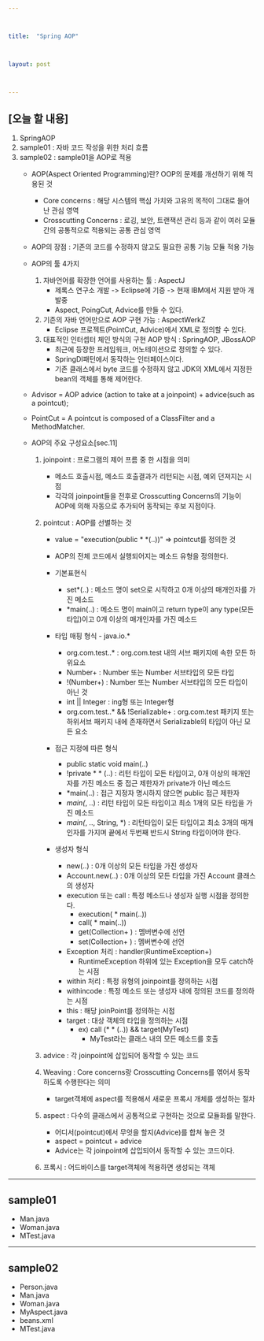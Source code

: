 ```yaml
---



title:  "Spring AOP"



layout: post



---
```



## [오늘 할 내용]
1. SpringAOP
2. sample01 : 자바 코드 작성을 위한 처리 흐름
3. sample02 : sample01을 AOP로 적용
	- AOP(Aspect Oriented Programming)란? OOP의 문제를 개선하기 위해 적용된 것
		- Core concerns : 해당 시스템의 핵심 가치와 고유의 목적이 그대로 들어난 관심 영역
		- Crosscutting Concerns : 로깅, 보안, 트랜잭션 관리 등과 같이 여러 모듈간의 공통적으로 적용되는 공통 관심 영역

    - AOP의 장점 : 기존의 코드를 수정하지 않고도 필요한 공통 기능 모듈 적용 가능
    - AOP의 툴 4가지
    	1. 자바언어를 확장한 언어를 사용하는 툴 : AspectJ
			- 제록스 연구소 개발 -> Eclipse에 기증 -> 현재 IBM에서 지원 받아 개발중
			- Aspect, PoingCut, Advice를 만들 수 있다.
    	2. 기존의 자바 언어만으로 AOP 구현 가능 : AspectWerkZ
    		- Eclipse 프로젝트(PointCut, Advice)에서 XML로 정의할 수 있다.
    	3. 대표적인 인터셉터 체인 방식의 구현 AOP 방식 : SpringAOP, JBossAOP
    		- 최근에 등장한 프레임워크, 어노테이션으로 정의할 수 있다.
    		- SpringDI패턴에서 동작하는 인터페이스이다.
    		- 기존 클래스에서 byte 코드를 수정하지 않고 JDK의 XML에서 지정한 bean의 객체를 통해 제어한다.
	- Advisor = AOP advice (action to take at a joinpoint) + advice(such as a pointcut);
	- PointCut = A pointcut is composed of a ClassFilter and a MethodMatcher.
	- AOP의 주요 구성요소[sec.11]
		1. joinpoint : 프로그램의 제어 프름 중 한 시점을 의미
			- 메소드 호출시점, 메소드 호출결과가 리턴되는 시점, 예외 던져지는 시점
			- 각각의 joinpoint들을 전후로 Crosscutting Concerns의 기능이 AOP에 의해 자동으로 추가되어 동작되는 후보 지점이다.

		2. pointcut : AOP를 선별하는 것
			- value = "execution(public * *(..))" => pointcut를 정의한 것
			- AOP의 전체 코드에서 실행되어지는 메소드 유형을 정의한다.

            - 기본표현식
                - set*(..) : 메소드 명이 set으로 시작하고 0개 이상의 매개인자를 가진 메소드
                - *main(..) : 메소드 명이 main이고 return type이 any type(모든 타입)이고 0개 이상의 매개인자를 가진 메소드

            - 타입 매핑 형식 - java.io.*
                - org.com.test..* : org.com.test 내의 서브 패키지에 속한 모든 하위요소
                - Number+ : Number 또는 Number 서브타입의 모든 타입
                - !(Number+) : Number 또는 Number 서브타입의 모든 타입이 아닌 것
                - int || Integer : ing형 또는 Integer형
                - org.com.test..* && !Serializable+ : org.com.test 패키지 또는 하위서브 패키지 내에 존재하면서 Serializable의 타입이 아닌 모든 요소

            - 접근 지정에 따른 형식
                - public static void main(..)
                - !private * * (..) : 리턴 타입이 모든 타입이고, 0개 이상의 매개인자를 가진 메소드 중 접근 제한자가 private가 아닌 메소드
                - *main(..) : 접근 지정자 명시하지 않으면 public 접근 제한자
                - *main(*, ..) : 리턴 타입이 모든 타입이고 최소 1개의 모든 타입을 가진 메소드
                - *main(*, .., String, *) : 리턴타입이 모든 타입이고 최소 3개의 매개인자를 가지며 끝에서 두번째 반드시 String 타입이어야 한다.

            - 생성자 형식
                - new(..) : 0개 이상의 모든 타입을 가진 생성자
                - Account.new(..) : 0개 이상의 모든 타입을 가진 Account 클래스의 생성자
                - execution 또는 call : 특정 메소드나 생성자 실행 시점을 정의한다.
                    - execution( * main(..))
                    - call( * main(..))
                    - get(Collection+ ) : 멤버변수에 선언
                    - set(Collection+ ) : 멤버변수에 선언
                - Exception 처리 : handler(RuntimeException+)
                    - RuntimeException 하위에 있는 Exception을 모두 catch하는 시점
                - within 처리 : 특정 유형의 joinpoint를 정의하는 시점
                - withincode : 특정 메소드 또는 생성자 내에 정의된 코드를 정의하는 시점
                - this : 해당 joinPoint를 정의하는 시점
                - target : 대상 객체의 타입을 정의하는 시점
                    - ex) call (* * (..)) && target(MyTest)
                        - MyTest라는 클래스 내의 모든 메소드를 호출

		3. advice : 각 joinpoint에 삽입되어 동작할 수 있는 코드
		4. Weaving : Core concerns랑 Crosscutting Concerns를 엮어서 동작하도록 수행한다는 의미
			- target객체에 aspect를 적용해서 새로운 프록시 개체를 생성하는 절차
		5. aspect : 다수의 클래스에서 공통적으로 구현하는 것으로 모듈화를 말한다.
			- 어디서(pointcut)에서 무엇을 할지(Advice)를 합쳐 놓은 것
			- aspect = pointcut + advice
			- Advice는 각 joinpoint에 삽입되어서 동작할 수 있는 코드이다.
		6. 프록시 : 어드바이스를 target객체에 적용하면 생성되는 객체

***

## sample01
- Man.java
- Woman.java
- MTest.java

***

## sample02
- Person.java
- Man.java
- Woman.java
- MyAspect.java
- beans.xml
- MTest.java


























